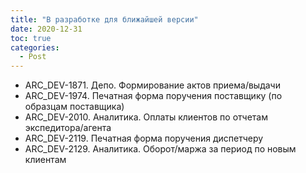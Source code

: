 ```yaml
---
title: "В разработке для ближайшей версии"
date: 2020-12-31
toc: true
categories:
  - Post  
---
```


-   ARC_DEV-1871. Депо. Формирование актов приема/выдачи
-   ARC_DEV-1974. Печатная форма поручения поставщику (по образцам поставщика)
-   ARC_DEV-2010. Аналитика. Оплаты клиентов по отчетам экспедитора/агента
-   ARC_DEV-2119. Печатная форма поручения диспетчеру
-   ARC_DEV-2129. Аналитика. Оборот/маржа за период по новым клиентам
